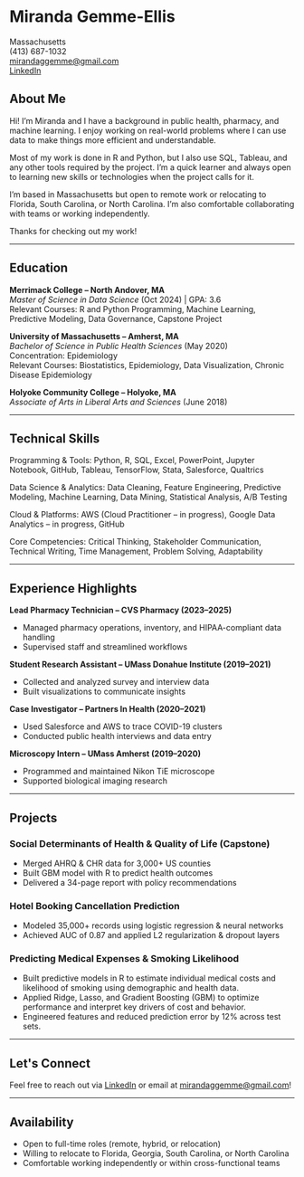 # Miranda Gemme-Ellis  
Massachusetts  
(413) 687-1032  
mirandaggemme@gmail.com  
[LinkedIn](https://www.linkedin.com/in/miranda-gemme)

## About Me

Hi! I’m Miranda and I have a background in public health, pharmacy, and machine learning. I enjoy working on real-world problems where I can use data to make things more efficient and understandable.

Most of my work is done in R and Python, but I also use SQL, Tableau, and any other tools required by the project. I’m a quick learner and always open to learning new skills or technologies when the project calls for it.

I’m based in Massachusetts but open to remote work or relocating to Florida, South Carolina, or North Carolina. I’m also comfortable collaborating with teams or working independently.

Thanks for checking out my work!

--- 

## Education

**Merrimack College – North Andover, MA**  
*Master of Science in Data Science* (Oct 2024) | GPA: 3.6  
Relevant Courses: R and Python Programming, Machine Learning, Predictive Modeling, Data Governance, Capstone Project

**University of Massachusetts – Amherst, MA**  
*Bachelor of Science in Public Health Sciences* (May 2020)  
Concentration: Epidemiology  
Relevant Courses: Biostatistics, Epidemiology, Data Visualization, Chronic Disease Epidemiology

**Holyoke Community College – Holyoke, MA**  
*Associate of Arts in Liberal Arts and Sciences* (June 2018)

---

## Technical Skills

Programming & Tools: Python, R, SQL, Excel, PowerPoint, Jupyter Notebook, GitHub, Tableau, TensorFlow, Stata, Salesforce, Qualtrics

Data Science & Analytics: Data Cleaning, Feature Engineering, Predictive Modeling, Machine Learning, Data Mining, Statistical Analysis, A/B Testing

Cloud & Platforms: AWS (Cloud Practitioner – in progress), Google Data Analytics – in progress, GitHub

Core Competencies: Critical Thinking, Stakeholder Communication, Technical Writing, Time Management, Problem Solving, Adaptability

---

## Experience Highlights

**Lead Pharmacy Technician – CVS Pharmacy (2023–2025)**  
- Managed pharmacy operations, inventory, and HIPAA-compliant data handling  
- Supervised staff and streamlined workflows

**Student Research Assistant – UMass Donahue Institute (2019–2021)**  
- Collected and analyzed survey and interview data  
- Built visualizations to communicate insights  

**Case Investigator – Partners In Health (2020–2021)**  
- Used Salesforce and AWS to trace COVID-19 clusters  
- Conducted public health interviews and data entry

**Microscopy Intern – UMass Amherst (2019–2020)**  
- Programmed and maintained Nikon TiE microscope  
- Supported biological imaging research

---

## Projects

### Social Determinants of Health & Quality of Life (Capstone)  
- Merged AHRQ & CHR data for 3,000+ US counties  
- Built GBM model with R to predict health outcomes  
- Delivered a 34-page report with policy recommendations

### Hotel Booking Cancellation Prediction  
- Modeled 35,000+ records using logistic regression & neural networks  
- Achieved AUC of 0.87 and applied L2 regularization & dropout layers

### Predicting Medical Expenses & Smoking Likelihood  
- Built predictive models in R to estimate individual medical costs and likelihood of smoking using demographic and health data.  
- Applied Ridge, Lasso, and Gradient Boosting (GBM) to optimize performance and interpret key drivers of cost and behavior.  
- Engineered features and reduced prediction error by 12% across test sets.


---

## Let's Connect  
Feel free to reach out via [LinkedIn](https://www.linkedin.com/in/miranda-gemme) or email at mirandaggemme@gmail.com!

---

## Availability

- Open to full-time roles (remote, hybrid, or relocation)
- Willing to relocate to Florida, Georgia, South Carolina, or North Carolina
- Comfortable working independently or within cross-functional teams

